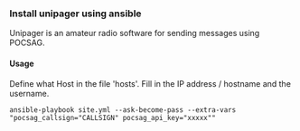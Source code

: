 ### Install unipager using ansible ###

Unipager is an amateur radio software for sending messages using POCSAG.

#### Usage ####

Define what Host in the file 'hosts'. Fill in the IP address / hostname and the username.

```ansible-playbook site.yml --ask-become-pass --extra-vars "pocsag_callsign="CALLSIGN" pocsag_api_key="xxxxx""```
